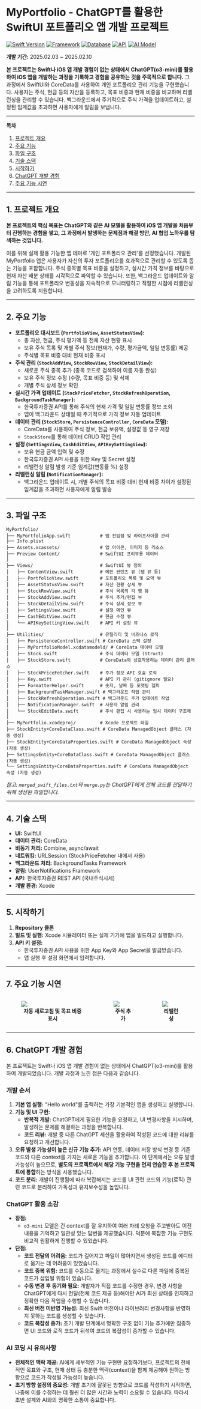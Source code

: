 # MyPortfolio - ChatGPT를 활용한 SwiftUI 포트폴리오 앱 개발 프로젝트

[![Swift Version](https://img.shields.io/badge/Swift-5.0+-orange.svg)](https://swift.org/)
[![Framework](https://img.shields.io/badge/Framework-SwiftUI-blue.svg)](https://developer.apple.com/xcode/swiftui/)
[![Database](https://img.shields.io/badge/Database-CoreData-lightgrey.svg)](https://developer.apple.com/documentation/coredata)
[![API](https://img.shields.io/badge/API-한국투자증권-yellow.svg)](https://apiportal.koreainvestment.com/)
[![AI Model](https://img.shields.io/badge/AI%20Model-ChatGPT%20(o3--mini)-green.svg)](https://openai.com/)

**개발 기간:** 2025.02.03 ~ 2025.02.10

**본 프로젝트는 Swift나 iOS 앱 개발 경험이 없는 상태에서 ChatGPT(o3-mini)를 활용하여 iOS 앱을 개발하는 과정을 기록하고 경험을 공유하는 것을 주목적으로 합니다.** 그 과정에서 SwiftUI와 CoreData를 사용하여 개인 포트폴리오 관리 기능을 구현했습니다. 사용자는 주식, 현금 등의 자산을 등록하고, 목표 비중과 현재 비중을 비교하며 리밸런싱을 관리할 수 있습니다. 백그라운드에서 주기적으로 주식 가격을 업데이트하고, 설정된 임계값을 초과하면 사용자에게 알림을 보냅니다.

---

**목차**
1.  [프로젝트 개요](#1-프로젝트-개요)
2.  [주요 기능](#2-주요-기능)
3.  [파일 구조](#3-파일-구조)
4.  [기술 스택](#4-기술-스택)
5.  [시작하기](#5-시작하기)
6.  [ChatGPT 개발 경험](#6-chatgpt-개발-경험)
7.  [주요 기능 시연](#7-주요-기능-시연)

---

## 1. 프로젝트 개요

**본 프로젝트의 핵심 목표는 ChatGPT와 같은 AI 모델을 활용하여 iOS 앱 개발을 처음부터 진행하는 경험을 쌓고, 그 과정에서 발생하는 문제점과 해결 방안, AI 협업 노하우를 탐색하는 것입니다.**

이를 위해 실제 활용 가능한 앱 테마로 '개인 포트폴리오 관리'를 선정했습니다. 개발된 MyPortfolio 앱은 사용자가 자신의 투자 포트폴리오를 효과적으로 관리할 수 있도록 돕는 기능을 포함합니다. 주식 종목별 목표 비중을 설정하고, 실시간 가격 정보를 바탕으로 현재 자산 배분 상태를 시각적으로 파악할 수 있습니다. 또한, 백그라운드 업데이트와 알림 기능을 통해 포트폴리오 변동성을 지속적으로 모니터링하고 적절한 시점에 리밸런싱을 고려하도록 지원합니다.

---

## 2. 주요 기능

*   **포트폴리오 대시보드 (`PortfolioView`, `AssetStatusView`):**
    *   총 자산, 현금, 주식 평가액 등 전체 자산 현황 표시
    *   보유 주식 목록 및 개별 주식 정보(현재가, 수량, 평가금액, 일일 변동률) 제공
    *   주식별 목표 비중 대비 현재 비중 표시
*   **주식 관리 (`StockAddView`, `StockRowView`, `StockDetailView`):**
    *   새로운 주식 종목 추가 (종목 코드로 검색하여 이름 자동 완성)
    *   보유 주식 정보 수정 (수량, 목표 비중 등) 및 삭제
    *   개별 주식 상세 정보 확인
*   **실시간 가격 업데이트 (`StockPriceFetcher`, `StockRefreshOperation`, `BackgroundTaskManager`):**
    *   한국투자증권 API를 통해 주식의 현재 가격 및 일일 변동률 정보 조회
    *   앱이 백그라운드 상태일 때 주기적으로 가격 정보 자동 업데이트
*   **데이터 관리 (`StockStore`, `PersistenceController`, `CoreData` 모델):**
    *   CoreData를 사용하여 주식 정보, 현금 보유액, 설정값 등 영구 저장
    *   `StockStore`를 통해 데이터 CRUD 작업 관리
*   **설정 (`SettingsView`, `CashEditView`, `APIKeySettingView`):**
    *   보유 현금 금액 입력 및 수정
    *   한국투자증권 API 사용을 위한 Key 및 Secret 설정
    *   리밸런싱 알림 발생 기준 임계값(변동률 %) 설정
*   **리밸런싱 알림 (`NotificationManager`):**
    *   백그라운드 업데이트 시, 개별 주식의 목표 비중 대비 현재 비중 차이가 설정된 임계값을 초과하면 사용자에게 알림 발송

---

## 3. 파일 구조

```
MyPortfolio/
├── MyPortfolioApp.swift           # 앱 진입점 및 라이프사이클 관리
├── Info.plist
├── Assets.xcassets/               # 앱 아이콘, 이미지 등 리소스
├── Preview Content/               # SwiftUI 프리뷰용 데이터
│
├── Views/                         # SwiftUI 뷰 정의
│   ├── ContentView.swift          # 메인 컨텐츠 뷰 (탭 뷰 등)
│   ├── PortfolioView.swift        # 포트폴리오 목록 및 요약 뷰
│   ├── AssetStatusView.swift      # 자산 현황 상세 뷰
│   ├── StockRowView.swift         # 주식 목록의 각 행 뷰
│   ├── StockAddView.swift         # 주식 추가/편집 뷰
│   ├── StockDetailView.swift      # 주식 상세 정보 뷰
│   ├── SettingsView.swift         # 설정 메인 뷰
│   ├── CashEditView.swift         # 현금 수정 뷰
│   └── APIKeySettingView.swift    # API 키 설정 뷰
│
├── Utilities/                     # 유틸리티 및 비즈니스 로직
│   ├── PersistenceController.swift # CoreData 스택 설정
│   ├── MyPortfolioModel.xcdatamodeld/ # CoreData 데이터 모델
│   ├── Stock.swift                # 주식 데이터 모델 (Struct)
│   ├── StockStore.swift           # CoreData와 상호작용하는 데이터 관리 클래스
│   ├── StockPriceFetcher.swift    # 주가 정보 API 호출 로직
│   ├── Key.swift                  # API 키 관리 (gitignore 필요)
│   ├── FormatterHelper.swift      # 숫자, 날짜 등 포맷팅 헬퍼
│   ├── BackgroundTaskManager.swift # 백그라운드 작업 관리
│   ├── StockRefreshOperation.swift # 백그라운드 주가 업데이트 작업
│   ├── NotificationManager.swift  # 사용자 알림 관리
│   └── StockEditData.swift        # 주식 편집 시 사용하는 임시 데이터 구조체
│
├── MyPortfolio.xcodeproj/         # Xcode 프로젝트 파일
├── StockEntity+CoreDataClass.swift # CoreData ManagedObject 클래스 (자동 생성)
├── StockEntity+CoreDataProperties.swift # CoreData ManagedObject 속성 (자동 생성)
├── SettingsEntity+CoreDataClass.swift # CoreData ManagedObject 클래스 (자동 생성)
└── SettingsEntity+CoreDataProperties.swift # CoreData ManagedObject 속성 (자동 생성)
```

*참고: `merged_swift_files.txt`와 `merge.py`는 ChatGPT에게 전체 코드를 전달하기 위해 생성된 파일입니다.*

---

## 4. 기술 스택

*   **UI:** SwiftUI
*   **데이터 관리:** CoreData
*   **비동기 처리:** Combine, async/await
*   **네트워킹:** URLSession (StockPriceFetcher 내에서 사용)
*   **백그라운드 처리:** BackgroundTasks Framework
*   **알림:** UserNotifications Framework
*   **API:** 한국투자증권 REST API (국내주식시세)
*   **개발 환경:** Xcode

---

## 5. 시작하기

1.  **Repository 클론**
2.  **빌드 및 실행:** Xcode 시뮬레이터 또는 실제 기기에 앱을 빌드하고 실행합니다.
3.  **API 키 설정:**
    *   한국투자증권 API 사용을 위한 App Key와 App Secret을 발급받습니다.
    *   앱 실행 후 설정 화면에서 입력합니다.

---

## 7. 주요 기능 시연

<p align="center">
  <div style="display: flex; justify-content: space-around;">
    <figure>
      <img src="https://github.com/j8n17/MyPortfolio/blob/main/demo/MyPortfolio_refresh.gif">
      <figcaption align="center"><b>자동 새로고침 및 목표 비중 표시</b></figcaption>
    </figure>
    <figure>
      <img src="https://github.com/j8n17/MyPortfolio/blob/main/demo/MyPortfolio_add.gif">
      <figcaption align="center"><b>주식 추가</b></figcaption>
    </figure>
    <figure>
      <img src="https://github.com/j8n17/MyPortfolio/blob/main/demo/MyPortfolio_rebalancing.gif">
      <figcaption align="center"><b>리밸런싱</b></figcaption>
    </figure>
  </div>
</p>

---

## 6. ChatGPT 개발 경험

본 프로젝트는 Swift나 iOS 앱 개발 경험이 없는 상태에서 ChatGPT(o3-mini)를 활용하여 개발되었습니다. 개발 과정과 느낀 점은 다음과 같습니다.

### 개발 순서

1.  **기본 앱 실행:** "Hello world"를 출력하는 가장 기본적인 앱을 생성하고 실행합니다.
2.  **기능 및 UI 구현:**
    *   **반복적 개발:** ChatGPT에게 필요한 기능을 요청하고, UI 변경사항을 지시하며, 발생하는 문제를 해결하는 과정을 반복합니다.
    *   **코드 리뷰:** 개발 중 다른 ChatGPT 세션을 활용하여 작성된 코드에 대한 리뷰를 요청하고 개선합니다.
3.  **오류 발생 가능성이 높은 신규 기능 추가:** API 연동, 데이터 저장 방식 변경 등 기존 코드와 다른 context를 가지는 새로운 기능을 추가합니다. 이 단계에서는 오류 발생 가능성이 높으므로, **별도의 프로젝트에서 해당 기능 구현을 먼저 연습한 후 본 프로젝트에 통합**하는 방식을 사용했습니다.
4.  **코드 분리:** 개발이 진행됨에 따라 복잡해지는 코드를 UI 관련 코드와 기능(로직) 관련 코드로 분리하여 가독성과 유지보수성을 높입니다.

### ChatGPT 활용 소감

*   **장점:**
    *   `o3-mini` 모델은 긴 context를 잘 유지하여 여러 차례 요청을 주고받아도 이전 내용을 기억하고 일관성 있는 답변을 제공했습니다. 덕분에 복잡한 기능 구현도 비교적 원활하게 진행할 수 있었습니다.
*   **단점:**
    *   **코드 전달의 어려움:** 코드가 길어지고 파일이 많아지면서 생성된 코드를 에디터로 옮기는 데 어려움이 있었습니다.
    *   **코드 중복 위험:** 코드를 수동으로 옮기는 과정에서 실수로 다른 파일에 중복된 코드가 삽입될 위험이 있습니다.
    *   **수동 변경 후 동기화 필요:** 개발자가 직접 코드를 수정한 경우, 변경 사항을 ChatGPT에게 다시 전달(전체 코드 제공 등)해야만 AI가 최신 상태를 인지하고 정확한 다음 작업을 수행할 수 있습니다.
    *   **최신 버전 미반영 가능성:** 최신 Swift 버전이나 라이브러리 변경사항을 반영하지 못하는 코드를 생성할 수 있습니다.
    *   **코드 복잡성 증가:** 초기 개발 단계에서 명확한 구조 없이 기능 추가에만 집중하면 UI 코드와 로직 코드가 뒤섞여 코드의 복잡성이 증가할 수 있습니다.

### AI 코딩 시 유의사항

*   **전체적인 맥락 제공:** AI에게 세부적인 기능 구현만 요청하기보다, 프로젝트의 전체적인 목표와 구조, 현재 상태 등 충분한 맥락(context)을 함께 제공해야 원하는 방향으로 코드가 작성될 가능성이 높습니다.
*   **초기 방향 설정의 중요성:** 개발 초기에 잘못된 방향으로 코드를 작성하기 시작하면, 나중에 이를 수정하는 데 훨씬 더 많은 시간과 노력이 소요될 수 있습니다. 따라서 초반 설계와 AI와의 명확한 소통이 중요합니다.